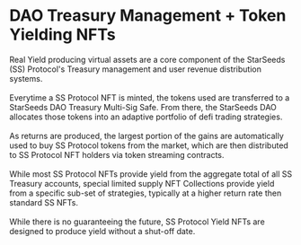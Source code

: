 # DAO Treasury Management + Token Yielding NFTs

Real Yield producing virtual assets are a core component of the StarSeeds (SS) Protocol's Treasury management and user revenue distribution systems. \
\
Everytime a SS Protocol NFT is minted, the tokens used are transferred to a StarSeeds DAO Treasury Multi-Sig Safe. From there, the StarSeeds DAO allocates those tokens into an adaptive portfolio of defi trading strategies. \
\
As returns are produced, the largest portion of the gains are automatically used to buy SS Protocol tokens from the market, which are then distributed to SS Protocol NFT holders via token streaming contracts.\
\
While most SS Protocol NFTs provide yield from the aggregate total of all SS Treasury accounts, special limited supply NFT Collections provide yield from a specific sub-set of strategies, typically at a higher return rate then standard SS NFTs. \
\
While there is no guaranteeing the future, SS Protocol Yield NFTs are designed to  produce yield without a shut-off date.&#x20;
